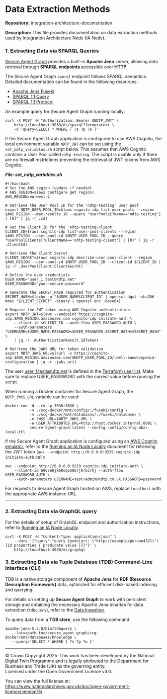 # Data Extraction Methods
**Repository:** integration-architecture-documentation 

**Description:** This file provides documentation on data extraction methods used by Integration Architecture Node (IA Node). 

<!-- SPDX-License-Identifier: OGL-UK-3.0 -->

### **1. Extracting Data via SPARQL Queries**  

[Secure Agent Graph](https://github.com/National-Digital-Twin/secure-agent-graph) provides a built-in **Apache Jena** server, allowing data retrieval through **SPARQL endpoints** accessible over **HTTP**.  

The Secure Agent Graph `sparql` endpoint follows SPARQL semantics. Detailed documentation can be found in the following resources:
* [Apache Jena Fuseki](https://jena.apache.org/documentation/fuseki2/)
* [SPARQL 1.1 Query](https://www.w3.org/TR/sparql11-query/)
* [SPARQL 1.1 Protocol](http://www.w3.org/TR/sparql11-protocol/)

An example query for Secure Agent Graph running locally:
```
curl -X POST -H "Authorization: Bearer $NDTP_JWT" \
    http://localhost:3030/ds/sparql?format=text \
    -d 'query=SELECT * WHERE { ?s ?p ?o }'
```

If the Secure Agent Graph application is configured to use AWS Cognito, the local environment variable `NDTP_JWT` can be set using the `set_ndtp_variables.sh` script below. This assumes that AWS Cognito contains a User Pool called `ndtp-testing`. The script is usable only if there are no firewall restrictions preventing the retrieval of JWT tokens from AWS Cognito.

***File: set_ndtp_variables.sh***
```
#!/bin/bash
# Set the AWS region (update if needed)
# AWS_REGION=$(aws configure get region)
AWS_REGION=eu-west-2

# Retrieve the User Pool ID for the 'ndtp-testing' user pool
export NDTP_USER_POOL_ID=$(aws cognito-idp list-user-pools --region $AWS_REGION --max-results 10 --query "UserPools[?Name=='ndtp-testing'] | [0]" | jq -r .Id)

# Get the Client ID for the 'ndtp-testing-client'
CLIENT_ID=$(aws cognito-idp list-user-pool-clients --region $AWS_REGION --user-pool-id $NDTP_USER_POOL_ID --query "UserPoolClients[?ClientName=='ndtp-testing-client'] | [0]" | jq -r .ClientId)

# Retrieve the Client Secret
CLIENT_SECRET=$(aws cognito-idp describe-user-pool-client --region $AWS_REGION --user-pool-id $NDTP_USER_POOL_ID --client-id $CLIENT_ID | jq -r .UserPoolClient.ClientSecret)

# Define the user credentials
USER_NAME="user_1.test@ndtp.net"
USER_PASSWORD="your-secure-password"

# Generate the SECRET_HASH required for authentication
SECRET_HASH=$(echo -n "$USER_NAME$CLIENT_ID" | openssl dgst -sha256 -hmac "$CLIENT_SECRET" -binary | openssl enc -base64)

# Request the JWT token using AWS Cognito authentication
export NDTP_JWT=$(aws --endpoint https://cognito-idp.$AWS_REGION.amazonaws.com cognito-idp initiate-auth \
    --client-id $CLIENT_ID --auth-flow USER_PASSWORD_AUTH \
    --auth-parameters "USERNAME=$USER_NAME,PASSWORD=$USER_PASSWORD,SECRET_HASH=$SECRET_HASH" \
    | jq -r .AuthenticationResult.IdToken)

# Retrieve the JWKS URL for token validation
export NDTP_JWKS_URL=$(curl -s https://cognito-idp.$AWS_REGION.amazonaws.com/$NDTP_USER_POOL_ID/.well-known/openid-configuration | jq -r .jwks_uri)

```

The user user_1.test@ndtp.net is defined in the [Terraform user list](../../CloudPlatform/AWS/terraform.tfvars).
Make sure to replace USER_PASSWORD with the correct value before running the script.

When running a Docker container for Secure Agent Graph, the `NDTP_JWKS_URL` variable can be used:
```
docker run -d --rm -p 3030:3030 \
           -v ./scg-docker/mnt/config/:/fuseki/config \
           -v ./scg-docker/mnt/databases/:/fuseki/databases \
           -e JWKS_URL=$NDTP_JWKS_URL \
           -e USER_ATTRIBUTES_URL=http://host.docker.internal:8091 \
           secure-agent-graph:latest --config config/config-abac-local.ttl 
```

If the Secure Agent Graph application is configured using an [AWS Cognito emulator](https://github.com/National-Digital-Twin/ianode-access/tree/main/cognito-local), refer to the [Running an IA Node Locally](../Deployment/DeploymentLocal.md) document for retrieving the JWT token (`aws --endpoint http://0.0.0.0:9229 cognito-idp initiate-auth` call):
```
aws --endpoint http://0.0.0.0:9229 cognito-idp initiate-auth \
    --client-id 6967e8jkb0oqcm9brjkrbcrhj --auth-flow USER_PASSWORD_AUTH \
    --auth-parameters USERNAME=test+admin@ndtp.co.uk,PASSWORD=password
```

For requests to Secure Agent Graph hosted on AWS, replace `localhost` with the appropriate AWS instance URL.

---

### 2. Extracting Data via GraphQL query

For the details of setup of GraphQL endpoint and authorisation instructions, refer to [Running an IA Node Locally](../Deployment/DeploymentLocal.md).
```
curl -X POST -H "Content-Type: application/json" \
    --data '{"query":"query {node(uri: \"http://example/person4321\") {id properties { predicate value }}}"}' \
    http://localhost:3030/ds/graphql
```

### 3. Extracting Data via Tuple Database (TDB) Command-Line Interface (CLI)  

TDB is a native storage component of **Apache Jena** for **RDF (Resource Description Framework)** data, optimized for efficient disk-based indexing and querying.  

For details on setting up **Secure Agent Graph** to work with persistent storage and obtaining the necessary Apache Jena binaries for data extraction (`tdbquery`), refer to the [Data Ingestion](./data-ingestion.md).

To query data from a **TDB store**, use the following command:  

```
apache-jena-5.3.0/bin/tdbquery \
   --loc=<path-to>/secure-agent-graph/scg-docker/mnt/databases/knowledge \
   --query='SELECT * WHERE { ?s ?p ?o }'
```  

---


© Crown Copyright 2025. This work has been developed by the National Digital Twin Programme and is legally attributed to the Department for Business and Trade (UK) as the governing entity.  
Licensed under the Open Government Licence v3.0.  

You can view the full license at:  
https://www.nationalarchives.gov.uk/doc/open-government-licence/version/3/
